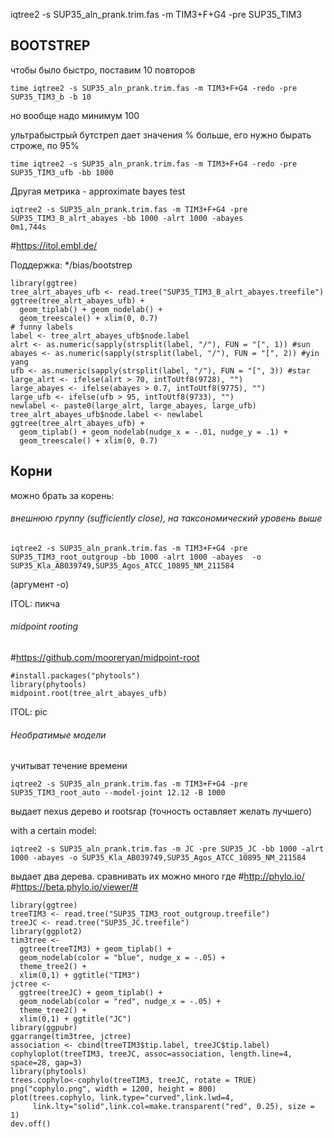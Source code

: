 iqtree2 -s SUP35_aln_prank.trim.fas -m TIM3+F+G4 -pre SUP35_TIM3

## BOOTSTREP

чтобы было быстро, поставим 10 повторов
```
time iqtree2 -s SUP35_aln_prank.trim.fas -m TIM3+F+G4 -redo -pre SUP35_TIM3_b -b 10
```
но вообще надо минимум 100

ультрабыстрый бутстреп дает значения % больше, его нужно бырать строже, по 95%
```
time iqtree2 -s SUP35_aln_prank.trim.fas -m TIM3+F+G4 -redo -pre SUP35_TIM3_ufb -bb 1000
```
Другая метрика - approximate bayes test
```
iqtree2 -s SUP35_aln_prank.trim.fas -m TIM3+F+G4 -pre SUP35_TIM3_B_alrt_abayes -bb 1000 -alrt 1000 -abayes
0m1,744s
```
#https://itol.embl.de/ 

Поддержка: */bias/bootstrep

```{r}
library(ggtree)
tree_alrt_abayes_ufb <- read.tree("SUP35_TIM3_B_alrt_abayes.treefile")
ggtree(tree_alrt_abayes_ufb) + 
  geom_tiplab() + geom_nodelab() +
  geom_treescale() + xlim(0, 0.7)
# funny labels
label <- tree_alrt_abayes_ufb$node.label
alrt <- as.numeric(sapply(strsplit(label, "/"), FUN = "[", 1)) #sun
abayes <- as.numeric(sapply(strsplit(label, "/"), FUN = "[", 2)) #yin yang
ufb <- as.numeric(sapply(strsplit(label, "/"), FUN = "[", 3)) #star
large_alrt <- ifelse(alrt > 70, intToUtf8(9728), "")
large_abayes <- ifelse(abayes > 0.7, intToUtf8(9775), "")
large_ufb <- ifelse(ufb > 95, intToUtf8(9733), "")
newlabel <- paste0(large_alrt, large_abayes, large_ufb)
tree_alrt_abayes_ufb$node.label <- newlabel
ggtree(tree_alrt_abayes_ufb) + 
  geom_tiplab() + geom_nodelab(nudge_x = -.01, nudge_y = .1) +
  geom_treescale() + xlim(0, 0.7)
``` 
## Корни
можно брать за корень:
###### внешнюю группу (sufficiently close), на таксономический уровень выше
```
iqtree2 -s SUP35_aln_prank.trim.fas -m TIM3+F+G4 -pre SUP35_TIM3_root_outgroup -bb 1000 -alrt 1000 -abayes  -o SUP35_Kla_AB039749,SUP35_Agos_ATCC_10895_NM_211584
```
(аргумент -о)

ITOL:
пикча

###### midpoint rooting

#https://github.com/mooreryan/midpoint-root
```{r}
#install.packages("phytools")
library(phytools)
midpoint.root(tree_alrt_abayes_ufb)
```
ITOL: pic

###### Необратимые модели
учитыват течение времени

```
iqtree2 -s SUP35_aln_prank.trim.fas -m TIM3+F+G4 -pre SUP35_TIM3_root_auto --model-joint 12.12 -B 1000
```

выдает nexus дерево и rootsrap (точность оставляет желать лучшего)

with a certain model:
```
iqtree2 -s SUP35_aln_prank.trim.fas -m JC -pre SUP35_JC -bb 1000 -alrt 1000 -abayes -o SUP35_Kla_AB039749,SUP35_Agos_ATCC_10895_NM_211584
```
выдает два дерева. сравнивать их можно много где
#http://phylo.io/ 
#https://beta.phylo.io/viewer/#


```{r}
library(ggtree)
treeTIM3 <- read.tree("SUP35_TIM3_root_outgroup.treefile")
treeJC <- read.tree("SUP35_JC.treefile")
library(ggplot2)
tim3tree <- 
  ggtree(treeTIM3) + geom_tiplab() +
  geom_nodelab(color = "blue", nudge_x = -.05) + 
  theme_tree2() + 
  xlim(0,1) + ggtitle("TIM3")
jctree <- 
  ggtree(treeJC) + geom_tiplab() +
  geom_nodelab(color = "red", nudge_x = -.05) + 
  theme_tree2() + 
  xlim(0,1) + ggtitle("JC")
library(ggpubr)
ggarrange(tim3tree, jctree)
association <- cbind(treeTIM3$tip.label, treeJC$tip.label)
cophyloplot(treeTIM3, treeJC, assoc=association, length.line=4, space=28, gap=3)
library(phytools)
trees.cophylo<-cophylo(treeTIM3, treeJC, rotate = TRUE)
png("cophylo.png", width = 1200, height = 800)
plot(trees.cophylo, link.type="curved",link.lwd=4,
     link.lty="solid",link.col=make.transparent("red", 0.25), size = 1)
dev.off()
```
